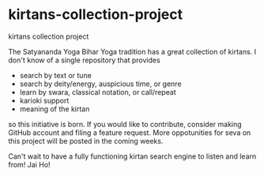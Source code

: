 # kirtans-collection-project
kirtans collection project

The Satyananda Yoga Bihar Yoga tradition has a great collection of kirtans. I don't know of a single repository that provides
- search by text or tune
- search by deity/energy, auspicious time, or genre
- learn by swara, classical notation, or call/repeat
- karioki support
- meaning of the kirtan

so this initiative is born. If you would like to contribute, consider making GitHub account and filing a feature request. More oppotunities for seva on this project will be posted in the coming weeks. 

Can't wait to have a fully functioning kirtan search engine to listen and learn from!
Jai Ho!

